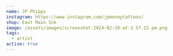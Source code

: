 ```yaml
---
name: JP Phipps
instagram: https://www.instagram.com/jpmoneytattoos/
shop: East Main Ink
image: /assets/images/screenshot-2024-02-10-at-3.57.21 pm.png
tags:
  - artist
active: true
---
```

